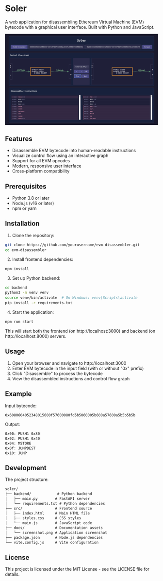 # Soler

A web application for disassembling Ethereum Virtual Machine (EVM) bytecode with a graphical user interface. Built with Python and JavaScript.

![Soler Screenshot](soler.png)

## Features

- Disassemble EVM bytecode into human-readable instructions
- Visualize control flow using an interactive graph
- Support for all EVM opcodes
- Modern, responsive user interface
- Cross-platform compatibility

## Prerequisites

- Python 3.8 or later
- Node.js (v16 or later)
- npm or yarn

## Installation

1. Clone the repository:
```bash
git clone https://github.com/yourusername/evm-disassembler.git
cd evm-disassembler
```

2. Install frontend dependencies:
```bash
npm install
```

3. Set up Python backend:
```bash
cd backend
python3 -m venv venv
source venv/bin/activate  # On Windows: venv\Scripts\activate
pip install -r requirements.txt
```

4. Start the application:
```bash
npm run start
```

This will start both the frontend (on http://localhost:3000) and backend (on http://localhost:8000) servers.

## Usage

1. Open your browser and navigate to http://localhost:3000
2. Enter EVM bytecode in the input field (with or without "0x" prefix)
3. Click "Disassemble" to process the bytecode
4. View the disassembled instructions and control flow graph

## Example

Input bytecode:
```
0x6080604052348015600f57600080fd5b5060005b600a57600a5b5b5b5b
```

Output:
```
0x00: PUSH1 0x80
0x02: PUSH1 0x40
0x04: MSTORE
0x0f: JUMPDEST
0x10: JUMP
```

## Development

The project structure:
```
soler/
├── backend/            # Python backend
│   ├── main.py        # FastAPI server
│   └── requirements.txt # Python dependencies
├── src/               # Frontend source
│   ├── index.html     # Main HTML file
│   ├── styles.css     # CSS styles
│   └── main.js        # JavaScript code
├── docs/              # Documentation assets
│   └── screenshot.png # Application screenshot
├── package.json       # Node.js dependencies
└── vite.config.js     # Vite configuration
```
## License

This project is licensed under the MIT License - see the LICENSE file for details. 
